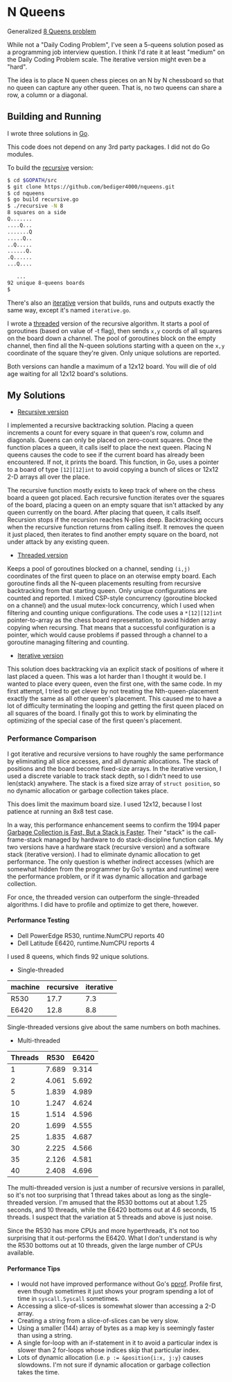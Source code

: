 # N Queens

Generalized [8 Queens problem](https://en.wikipedia.org/wiki/Eight_queens_puzzle)

While not a "Daily Coding Problem",
I've seen a 5-queens solution posed as a programming job interview question.
I think I'd rate it at least "medium" on the Daily Coding Problem scale.
The iterative version might even be a "hard".

The idea is to place N queen chess pieces on an N by N chessboard
so that no queen can capture any other queen.
That is, no two queens can share a row, a column or a diagonal.

## Building and Running

I wrote three solutions in [Go](https://golang.org/).

This code does not depend on any 3rd party packages.
I did not do Go modules.

To build the [recursive](recursive.go) version:

```sh
$ cd $GOPATH/src
$ git clone https://github.com/bediger4000/nqueens.git
$ cd nqueens
$ go build recursive.go
$ ./recursive -N 8
8 squares on a side
Q.......
....Q...
.......Q
.....Q..
..Q.....
......Q.
.Q......
...Q....

   ...
92 unique 8-queens boards
$
```

There's also an [iterative](iterative.go) version that builds,
runs and outputs exactly the same way,
except it's named `iterative.go`.

I wrote a [threaded](threaded.go) version of the recursive algorithm.
It starts a pool of goroutines (based on value of -t flag),
then sends `x,y` coords of all squares on the board down
a channel.
The pool of goroutines block on the empty channel,
then find all the N-queen solutions starting with
a queen on the `x,y` coordinate of the square they're given.
Only unique solutions are reported.

Both versions can handle a maximum of a 12x12 board.
You will die of old age waiting for all 12x12 board's solutions.

## My Solutions

* [Recursive version](recursive.go)

I implemented a recursive backtracking solution.
Placing a queen increments a count for every square in
that queen's row, column and diagonals.
Queens can only be placed on zero-count squares.
Once the function places a queen,
it calls iself to place the next queen.
Placing N queens causes the code to see if the current
board has already been encountered.
If not, it prints the board.
This function, in Go, uses a pointer to a board of type `[12][12]int`
to avoid copying a bunch of slices or 12x12 2-D arrays all over the place.

The recursive function mostly exists to keep track of where
on the chess board a queen got placed.
Each recursive function iterates over the squares of the board,
placing a queen on an empty square that isn't attacked by any queen
currently on the board.
After placing that queen, it calls itself.
Recursion stops if the recursion reaches N-plies deep.
Backtracking occurs when the recursive function returns from calling itself.
It removes the queen it just placed,
then iterates to find another empty square on the board,
not under attack by any existing queen.

* [Threaded version](threaded.go)

Keeps a pool of goroutines blocked on a channel,
sending `(i,j)` coordinates of the first queen to place on
an oterwise empty board.
Each goroutine finds all the N-queen placements resulting from
recursive backtracking from that starting queen.
Only unique configurations are counted and reported.
I mixed CSP-style concurrency (goroutine blocked on a channel)
and the usual mutex-lock concurrency,
which I used when filtering and counting unique configurations.
The code uses a `*[12][12]int` pointer-to-array as the chess board
representation, to avoid hidden array copying when recursing.
That means that a successful configuration is a pointer,
which would cause problems if passed through a channel to a goroutine
managing filtering and counting.

* [Iterative version](iterative.go)

This solution does backtracking via an explicit stack of positions of where it
last placed a queen.
This was a lot harder than I thought it would be.
I wanted to place every queen,
even the first one,
with the same code.
In my first attempt, I tried to get clever by 
not treating the Nth-queen-placement exactly the same
as all other queen's placement.
This caused me to have a lot of difficulty terminating
the looping and getting the first queen placed on all squares of the board.
I finally got this to work by eliminating the optimizing of the special
case of the first queen's placement.

### Performance Comparison

I got iterative and recursive versions to have
roughly the same performance by eliminating all slice accesses,
and all dynamic allocations.
The stack of positions and the board become fixed-size arrays.
In the iterative version,
I used a discrete variable to track stack depth,
so I didn't need to use len(stack) anywhere.
The stack is a fixed size array of `struct position`, so no dynamic allocation
or garbage collection takes place.

This does limit the maximum board size.
I used 12x12, because I lost patience at running an 8x8 test case.

In a way, this performance enhancement seems to confirm the
1994 paper [Garbage Collection is Fast, But a Stack is Faster](http://dspace.mit.edu/handle/1721.1/6622).
Their "stack" is the call-frame-stack managed by hardware to
do stack-discipline function calls.
My two versions have a hardware stack (recursive version)
and a software stack (iterative version).
I had to eliminate dynamic allocation to get performance.
The only question is whether indirect accesses
(which are somewhat hidden from the programmer by Go's syntax
and runtime) were the performance problem,
or if it was dynamic allocation and garbage collection.

For once, the threaded version can outperform the single-threaded algorithms.
I did have to profile and optimize to get there, however.

#### Performance Testing

* Dell PowerEdge R530, runtime.NumCPU reports 40
* Dell Latitude E6420, runtime.NumCPU reports 4

I used 8 queens, which finds 92 unique solutions.

* Single-threaded

|machine|recursive|iterative|
|-------|------|------|
|R530   |17.7  |7.3 |
|E6420  |12.8  |8.8 |

Single-threaded versions give about the same numbers on both machines.

* Multi-threaded

|Threads|R530|E6420|
|-------|----|------|
|1|7.689|9.314|
|2|4.061|5.692|
|5|1.839|4.989|
|10|1.247|4.624|
|15|1.514|4.596|
|20|1.699|4.555|
|25|1.835|4.687|
|30|2.225|4.566|
|35|2.126|4.581|
|40|2.408|4.696|

The multi-threaded version is just a number of recursive versions in parallel,
so it's not too surprising that 1 thread takes about as long as the
single-threaded version.
I'm amused that the R530 bottoms out at about 1.25 seconds, and 10 threads,
while the E6420 bottoms out at 4.6 seconds, 15 threads.
I suspect that the variation at 5 threads and above is just noise.

Since the R530 has more CPUs and more hyperthreads,
it's not too surprising that it out-performs the E6420.
What I don't understand is why the R530 bottoms out at 10 threads,
given the large number of CPUs available.

#### Performance Tips

* I would not have improved performance without Go's [pprof]().
Profile first, even though sometimes it just shows your
program spending a lot of time in `syscall.Syscall` sometimes.
* Accessing a slice-of-slices is somewhat slower than
accessing a 2-D array.
* Creating a string from a slice-of-slices can be very slow.
* Using a smaller (144) array of bytes as a map key
is seemingly faster than using a string.
* A single for-loop with an if-statement in it to avoid
a particular index is slower than 2 for-loops whose indices
skip that particular index.
* Lots of dynamic allocation (i.e. `p := &position{i:x, j:y}`
causes slowdowns.
I'm not sure if dynamic allocation or garbage collection
takes the time.
